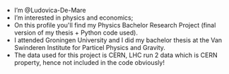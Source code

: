 - I’m @Ludovica-De-Mare
- I’m interested in physics and economics; 
- On this profile you'll find my Physics Bachelor Research Project (final version of my thesis + Python code used).
- I attended Groningen University and I did my bachelor thesis at the Van Swinderen Institute for Particel Physics and Gravity.
- The data used for this project is CERN, LHC run 2 data which is CERN property, hence not included in the code obviously!



<!---
Ludovica-De-Mare/Ludovica-De-Mare is a ✨ special ✨ repository because its `README.md` (this file) appears on your GitHub profile.
You can click the Preview link to take a look at your changes.
--->
